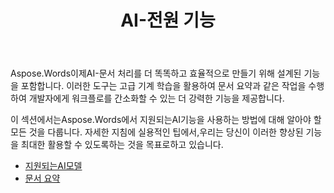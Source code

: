 ﻿---
title: AI-전원 기능
second_title: Aspose.Words.NET
articleTitle: AI-전원 기능
linktitle: AI-전원 기능
type: docs
weight: 35
description: "Aspose.Words.NET의 경우 효율성을 높이기 위해 문서 요약과 같은AI전원 도구를 소개합니다. 팁 및 자세한 지침과 함께AI전원 기능을 사용하는 방법에 대해 알아보십시오."
url: /ko/net/ai-powered-features/
timestamp: 2024-11-26-12-00-00
---

Aspose.Words이제AI-문서 처리를 더 똑똑하고 효율적으로 만들기 위해 설계된 기능을 포함합니다. 이러한 도구는 고급 기계 학습을 활용하여 문서 요약과 같은 작업을 수행하여 개발자에게 워크플로를 간소화할 수 있는 더 강력한 기능을 제공합니다.

이 섹션에서는Aspose.Words에서 지원되는AI기능을 사용하는 방법에 대해 알아야 할 모든 것을 다룹니다. 자세한 지침에 실용적인 팁에서,우리는 당신이 이러한 향상된 기능을 최대한 활용할 수 있도록하는 것을 목표로하고 있습니다.

* [지원되는AI모델](/words/net/supported-ai-models/)
* [문서 요약](/words/net/summarize-a-document/)

